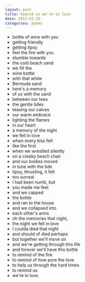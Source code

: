 ```yaml
---
layout: post
title: Remind us we're in love
date: 2013-01-25
categories: poems
---
```

- bottle of wine with you
- getting friendly
- getting tipsy
- feel the fire with you
- stumble towards
- the cold beach sand
- we fill the
- wine bottle
- with that white
- Bermuda sand
- here's a memory
- of us with the sand
- between our toes
- the gentle tides
- teasing our calves
- our warm embrace
- lighting the flames
- in our heart
- a memory of the night
- we fell in love
- when every kiss felt
- like the first
- when we wrestled silently
- on a creaky beach chair
- and our bodies moved
- in tune with the tide
- tipsy, thrusting, it felt
- too surreal
- I had been numb, but
- you made me feel
- and we capped
- the bottle
- and ran to the house
- and we collapsed into
- each other's arms
- oh the memories that night,
- the night we fell in love
- I coulda died that night
- and should of died perhaps
- but together we'll move on
- and we're getting through this life
- and forever we'll have this bottle
- to remind of the fire
- to remind of how pure the love
- to help us through the hard times
- to remind us
- we're in love.
